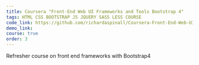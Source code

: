 ```yaml
---
title: Coursera "Front-End Web UI Frameworks and Tools Bootstrap 4"
tags: HTML CSS BOOTSTRAP JS JQUERY SASS LESS COURSE
code_link: https://github.com/richardaspinall/Coursera-Front-End-Web-UI-Frameworks-and-Tools-Bootstrap-4
demo_link:
course: true
order: 3
---
```


Refresher course on front end frameworks with Bootstrap4
